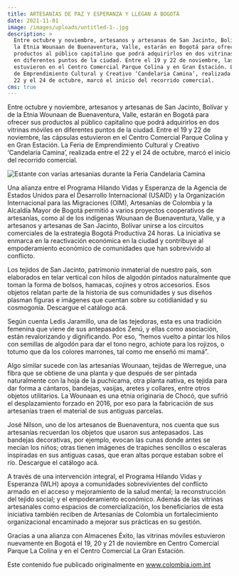 ```yaml
---
title: ARTESANÍAS DE PAZ Y ESPERANZA Y LLEGAN A BOGOTÁ
date: 2021-11-01
image: /images/uploads/untitled-1-.jpg
description: >
  Entre octubre y noviembre, artesanos y artesanas de San Jacinto, Bolívar y de
  la Etnia Wounaan de Buenaventura, Valle, estarán en Bogotá para ofrecer sus
  productos al público capitalino que podrá adquirirlos en dos vitrinas móviles
  en diferentes puntos de la ciudad. Entre el 19 y 22 de noviembre, las cápsulas
  estuvieron en el Centro Comercial Parque Colina y en Gran Estación. La Feria
  de Emprendimiento Cultural y Creativo ‘Candelaria Camina’, realizada entre el
  22 y el 24 de octubre, marcó el inicio del recorrido comercial.
cms: true
---
```

Entre octubre y noviembre, artesanos y artesanas de San Jacinto, Bolívar y de la Etnia Wounaan de Buenaventura, Valle, estarán en Bogotá para ofrecer sus productos al público capitalino que podrá adquirirlos en dos vitrinas móviles en diferentes puntos de la ciudad. Entre el 19 y 22 de noviembre, las cápsulas estuvieron en el Centro Comercial Parque Colina y en Gran Estación. La Feria de Emprendimiento Cultural y Creativo ‘Candelaria Camina’, realizada entre el 22 y el 24 de octubre, marcó el inicio del recorrido comercial.

![Estante con varias artesanias durante la Feria Candelaria Camina](https://lh5.googleusercontent.com/KwZNax8x1HpzIh6-ccG6Sz_2uizVEeA4KQoil9ZVmR4fc4K6Z2hzMjRt9y05MNHJOzKR5D88Sw2l2Eh2ihY5IbYIXNTCRx9TCMXaNTymqWRl2q0MnJtZ-BXvh5kbtxy5xFxzgAjz "Estante con varias artesanias durante la Feria Candelaria Camina")

Una alianza entre el Programa Hilando Vidas y Esperanza de la Agencia de Estados Unidos para el Desarrollo Internacional (USAID) y la Organización Internacional para las Migraciones (OIM), Artesanías de Colombia y la Alcaldía Mayor de Bogotá permitió a varios proyectos cooperativos de artesanías, como al de los indígenas Wounaan de Buenaventura, Valle, y a artesanos y artesanas de San Jacinto, Bolívar unirse a los circuitos comerciales de la estrategia Bogotá Productiva 24 horas. La iniciativa se enmarca en la reactivación económica en la ciudad y contribuye al empoderamiento económico de comunidades que han sobrevivido al conflicto.

Los tejidos de San Jacinto, patrimonio inmaterial de nuestro país, son elaborados en telar vertical con hilos de algodón pintados naturalmente que toman la forma de bolsos, hamacas, cojines y otros accesorios. Esos objetos relatan parte de la historia de sus comunidades y sus diseños plasman figuras e imágenes que cuentan sobre su cotidianidad y su cosmogonía. Descargue el catálogo acá.

Según cuenta Ledis Jaramillo, una de las tejedoras, esta es una tradición femenina que viene de sus antepasados Zenú, y ellas como asociación, están revalorizando y dignificando. Por eso, “hemos vuelto a pintar los hilos con semillas de algodón para dar el tono negro, achiote para los rojizos, o totumo que da los colores marrones, tal como me enseñó mi mamá”.

Algo similar sucede con las artesanías Wounaan, tejidas de Werregue, una fibra que se obtiene de una planta y que después de ser pintada naturalmente con la hoja de la puchicama, otra planta nativa, es tejida para dar forma a cántaros, bandejas, vasijas, aretes y collares, entre otros objetos utilitarios. La Wounaan es una etnia originaria de Chocó, que sufrió el desplazamiento forzado en 2016, por eso para la fabricación de sus artesanías traen el material de sus antiguas parcelas.

José Nilson, uno de los artesanos de Buenaventura, nos cuenta que sus artesanías recuerdan los objetos que usaron sus antepasados. Las bandejas decorativas, por ejemplo, evocan las cunas donde antes se mecían los niños; otras tienen imágenes de trapiches sencillos o escaleras inspiradas en sus antiguas casas, que eran altas porque estaban sobre el río. Descargue el catálogo acá.

A través de una intervención integral, el Programa Hilando Vidas y Esperanza (WLH) apoya a comunidades sobrevivientes del conflicto armado en el acceso y mejoramiento de la salud mental; la reconstrucción del tejido social; y el empoderamiento económico. Además de las vitrinas artesanales como espacios de comercialización, los beneficiarios de esta iniciativa también reciben de Artesanías de Colombia un fortalecimiento organizacional encaminado a mejorar sus prácticas en su gestión.

Gracias a una alianza con Almacenes Éxito, las vitrinas móviles estuvieron nuevamente en Bogotá el 19, 20 y 21 de noviembre en Centro Comercial Parque La Colina y en el Centro Comercial La Gran Estación.

Este contenido fue publicado originalmente en www.colombia.iom.int